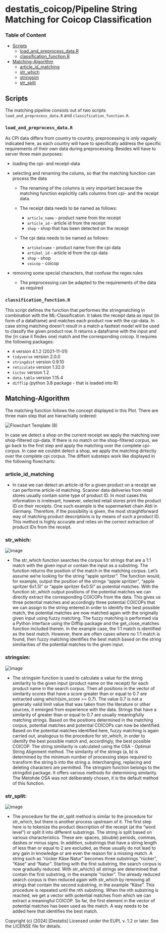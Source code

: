 # destatis_coicop/Pipeline String Matching for Coicop Classification 

### Table of Content

- [Scripts](#scripts)
  - [load_and_preprocess_data.R](#load_and_preprocess_data.R)
  - [classification_function.R](#classification_function.R)
- [Matching-Algorithm](#Matching-Algorithm)
  - [article_id_matching](#article_id_matching)
  - [str_which](#str_which)
  - [stringsim](#stringsim)
  - [str_split](#str_split)




## Scripts

The matching pipeline consists out of two scripts `load_and_preprocess_data.R` and `classification_function.R`.

### `load_and_preprocess_data.R`

  As CPI data differs from country to country, preprocessing is only vaguely indicated here, as each country will have to specifically address the specific requirements of their own data during preprocessing. Besides will have to server three main purposes:
- loading the cpi- and receipt-data
- selecting and renaming the colums, so that the matching function can process the data
  -  The renaming of the columns is very important because the matching function explicitily calls columns from cpi- and the receipt data.
    -  The receipt data needs to be named as follows:
      
        - `article_name` - product name from the receipt
        - `article_id` - article id from the receipt
        - `shop` - shop that has been detected on the receipt
     
    - The cpi data needs to be named as follows:
      
        - `artikelname` - product name from the cpi data
        - `artikel_id` - article id from the cpi data
        - `shop` - shop 
        - `coicop` - coicop 
  
- removing some special characters, that confuse the regex rules
    -  The preprocessing can be adapted to the requirements of the data as required
 

### `classification_function.R`

This script defines the function that performes the stringmatching in combination with the ML-Classification. It takes the receipt data as input (in form of a dataframe) and matches each product row with the cpi-data. In case string matching doesn't result in a match a fasttext model will be used to classify the given product row. It returns a dataframe with the input and the (in case it findes one) match and the corresponding coicop. It requires the following packages:

 - `R` version 4.1.2 (2021-11-01)
 - `tidyverse` version 2.0.0
 - `stringdist` version 0.9.10
 - `reticulate` version 1.32.0
 - `tictoc` version 1.2
 - `data.table` version 1.15.4 
 - `difflip` (python 3.8 package - that is loaded into R)


## Matching-Algorithm


The matching function follows the concept displayed in this Plot. There are three main step that are hierachially ordered:

![Flowchart Template (8)](https://github.com/user-attachments/assets/19e1be52-f416-4fd0-bb9b-88951ef215b9)


In case we detect a shop on the current receipt we apply the matching over shop-filtered cpi-data. If there is no match on the shop-filtered corpus, we go back to the first step and apply the matching over the complete cpi-corpus. In case we couldnt detect a shop, we apply the matching dirtectly over the complete cpi corpus. The diffent substeps work like displayed in the following flowcharts:

### article_id_matching

- In case we can detect an article-id for a given product on a receipt we can performe article-id matching. Scanner data deliveries from retail stores usually contain some type of product ID. In most cases this information is irrelevant, however, selected retail stores print the product ID on their receipts. One such example is the supermarket chain Aldi in Germany. Therefore, if the possibility is given, the most straightforward way of matching product descriptions is by means of such a product ID. This method is highly accurate and relies on the correct extraction of product IDs from the receipt.

### str_which:

![image](https://github.com/user-attachments/assets/5a6e389b-2eb1-46ca-a3aa-d1bb6e984e2a)


 - The str_which function searches the corpus for strings that are a 1:1 match with the given input or contain the input as a substring. The function returns the position of the match in the matching corpus. Let’s assume we’re looking for the string “apple spritzer”. The function would, for example, output the position of the strings “apple spritzer”, “apple spritzer 6x1.5l” or “apple spritzer 6x0.5l” as potential matches. With the function str_which output positions of the potential matches we can directly extract the corresponding COICOPs from the data. This gives us three potential matches and accordingly three potential COICOPs that we can assign to the string entered.In order to identify the best possible match, the potential matches are now matched again with the originally given input using fuzzy matching. The fuzzy matching is performed via a Python interface using the Difflip package and the get_close_matches function included therein. In the example case, the 1:1 match is identified as the best match. However, there are often cases where no 1:1 match is found, then fuzzy matching identifies the best match based on the string similiarities of the potential matches to the given input.



### stringsim:

![image](https://github.com/user-attachments/assets/5c1f4616-5e15-4adb-aeec-3124e10bc6d6)


 - The stringsim function is used to calculate a value for the string similarity to the given input (product name on the receipt) for each product name in the search corpus. Then all positions in the vector of similarity scores that have a score greater than or equal to 0.7 are extracted using which(sim_score >= 0.7). The value 0.7 is not a generally valid limit value that was taken from the literature or other sources, it emerged from experience with the data. Strings that have a similarity of greater than or equal to 0.7 are usually meaningfully matching strings. Based on the positions determined in the matching corpus, potential matches and potential COICOPs can now be identified. Based on the potential matches identified here, fuzzy matching is again carried out, analogous to the procedure for str_which, in order to identify the best possible match and, accordingly, the best possible COICOP. The string similiarity is calculated using the OSA - Optimal String Alignment method. The similarity of the strings (a, b) is determined by the minimum number of processing steps required to transform the string b into the string a. Interchanging, replacing and deleting characters are permitted. The stringsim function belongs to the stringdist package. It offers various methods for determining similarity. The Metohde OSA was not deliberately chosen, it is the default method of this function.
   

### str_split: 

![image](https://github.com/user-attachments/assets/e6c2408e-a7a0-4d9b-8410-af7515835e49)


  - The procedure for the str_split method is similar to the procedure for str_which, but there is another process upstream of it. The first step here is to tokenize the product description of the receipt (at the “word level”) or split it into different substrings. The string is split based on various characteristics. These are: spaces, (double) periods, commas, dashes or minus signs. In addition, substrings that have a string length of less than or equal to 2 are excluded, as these usually do not lead to any gain in knowledge or are even the reason for a missing match. A string such as “rücker Käse Natur” becomes three substrings “rücker”, “Käse” and “Natur”. Starting with the first substring, the search corpus is now gradually reduced. With str_which() all strings are determined that contain the first substring, in the example “rücker”. The already reduced search corpus is then reduced again with str_which by removing all strings that contain the second substring, in the example “Käse”. This procedure is repeated until the nth substring. When the nth substring is reached, we get a vector with potential matches from which we can extract a meaningful COICOP. So far, the first element in the vector of potential matches has been used as the match. A way needs to be added here that identifies the best match.





Copyright (c) [2024] [Destatis]
Licensed under the EUPL v. 1.2 or later. See the LICENSE file for details.

 

 
